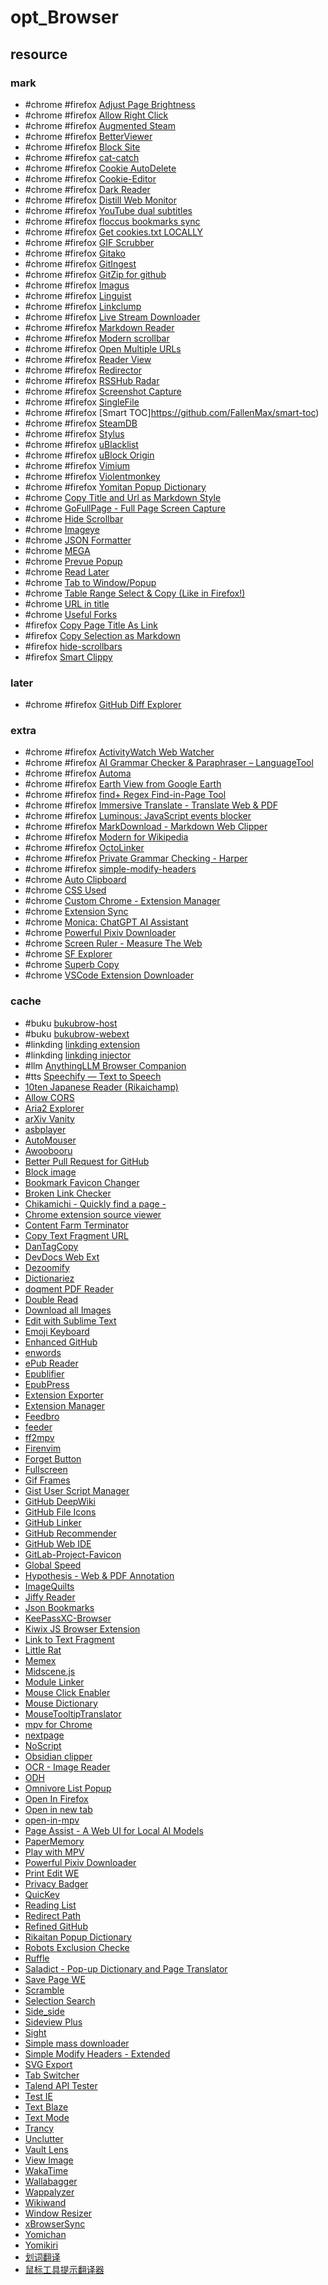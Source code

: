 # opt_Browser

## resource

### mark

- #chrome #firefox [Adjust Page Brightness](https://webextension.org/listing/screen-brightness.html)
- #chrome #firefox [Allow Right Click](https://webextension.org/listing/allow-right-click.html)
- #chrome #firefox [Augmented Steam](https://augmentedsteam.com)
- #chrome #firefox [BetterViewer](https://github.com/Ademking/BetterViewer)
- #chrome #firefox [Block Site](https://webextension.org/listing/block-site.html)
- #chrome #firefox [cat-catch](https://github.com/xifangczy/cat-catch)
- #chrome #firefox [Cookie AutoDelete](https://github.com/Cookie-AutoDelete/Cookie-AutoDelete)
- #chrome #firefox [Cookie-Editor](https://cookie-editor.cgagnier.ca)
- #chrome #firefox [Dark Reader](https://darkreader.org)
- #chrome #firefox [Distill Web Monitor](https://distill.io/)
- #chrome #firefox [YouTube dual subtitles](https://www.dual-subtitles.com/)
- #chrome #firefox [floccus bookmarks sync](https://github.com/floccusAddon)
- #chrome #firefox [Get cookies.txt LOCALLY](https://github.com/kairi003/Get-cookies.txt-LOCALLY)
- #chrome #firefox [GIF Scrubber](https://github.com/0ui/gif-scrubber)
- #chrome #firefox [Gitako](https://github.com/EnixCoda/Gitako)
- #chrome #firefox [GitIngest](https://github.com/cyclotruc/gitingest)
- #chrome #firefox [GitZip for github](https://gitzip.org)
- #chrome #firefox [Imagus](https://github.com/TheFantasticWarrior/chrome-extension-imagus)
- #chrome #firefox [Linguist](https://github.com/translate-tools/linguist)
- #chrome #firefox [Linkclump](https://github.com/benblack86/linkclump)
- #chrome #firefox [Live Stream Downloader](https://webextension.org/listing/hls-downloader.html)
- #chrome #firefox [Markdown Reader](https://github.com/md-reader/md-reader)
- #chrome #firefox [Modern scrollbar](https://github.com/luandersonn/Modern-scrollbar)
- #chrome #firefox [Open Multiple URLs](https://github.com/htrinter/Open-Multiple-URLs)
- #chrome #firefox [Reader View](https://github.com/rNeomy/reader-view/)
- #chrome #firefox [Redirector](https://github.com/einaregilsson/Redirector)
- #chrome #firefox [RSSHub Radar](https://github.com/DIYgod/RSSHub-Radar)
- #chrome #firefox [Screenshot Capture](https://github.com/simov/screenshot-capture)
- #chrome #firefox [SingleFile](https://github.com/gildas-lormeau/SingleFile)
- #chrome #firefox [Smart TOC]https://github.com/FallenMax/smart-toc)
- #chrome #firefox [SteamDB](https://steamdb.info/extension)
- #chrome #firefox [Stylus](https://add0n.com/stylus.html)
- #chrome #firefox [uBlacklist](https://iorate.github.io/ublacklist/docs)
- #chrome #firefox [uBlock Origin](https://github.com/gorhill/uBlock)
- #chrome #firefox [Vimium](https://github.com/philc/vimium)
- #chrome #firefox [Violentmonkey](https://github.com/violentmonkey/violentmonkey)
- #chrome #firefox [Yomitan Popup Dictionary](https://github.com/themoeway/yomitan)
- #chrome [Copy Title and Url as Markdown Style](https://github.com/zaki-yama/copy-title-and-url-as-markdown)
- #chrome [GoFullPage - Full Page Screen Capture](https://gofullpage.com)
- #chrome [Hide Scrollbar](https://chrome.google.com/webstore/detail/hide-scrollbar/mljepckcnbghmcdmaebjhejiplcngbkm)
- #chrome [Imageye](https://imageye.net)
- #chrome [JSON Formatter](https://github.com/callumlocke/json-formatter)
- #chrome [MEGA](https://mega.io/extensions)
- #chrome [Prevue Popup](https://chrome.google.com/webstore/detail/prevue-popup/afencccmfcofdgnigbenkpplpanigajd)
- #chrome [Read Later](https://github.com/willbchang/chrome-read-later)
- #chrome [Tab to Window/Popup](https://acarabott.github.io/tabToWindow)
- #chrome [Table Range Select & Copy (Like in Firefox!)](https://chrome.google.com/webstore/detail/table-range-select-and-co/klojbfbefcejadioohmnkhjmbmecfapg)
- #chrome [URL in title](https://github.com/guilryder/chrome-extensions/tree/main/urlintitle)
- #chrome [Useful Forks](https://github.com/useful-forks/useful-forks.github.io)
- #firefox [Copy Page Title As Link](https://github.com/nathanbw/copy-title-as-link)
- #firefox [Copy Selection as Markdown](https://github.com/0x6b/copy-selection-as-markdown)
- #firefox [hide-scrollbars](https://addons.mozilla.org/en-US/firefox/addon/hide-scrollbars)
- #firefox [Smart Clippy](https://github.com/guidodinello/Smart-Clippy)

### later

- #chrome #firefox [GitHub Diff Explorer](https://github.com/alexmdodge/github-diff-explorer)

### extra

- #chrome #firefox [ActivityWatch Web Watcher](https://github.com/ActivityWatch/aw-watcher-web)
- #chrome #firefox [AI Grammar Checker & Paraphraser – LanguageTool](https://languagetool.org)
- #chrome #firefox [Automa](https://automa.site)
- #chrome #firefox [Earth View from Google Earth](https://earthview.withgoogle.com)
- #chrome #firefox [find+ Regex Find-in-Page Tool](https://github.com/brandon1024/find)
- #chrome #firefox [Immersive Translate - Translate Web & PDF](https://github.com/immersive-translate/immersive-translate)
- #chrome #firefox [Luminous: JavaScript events blocker](https://github.com/gbaptista/luminous)
- #chrome #firefox [MarkDownload - Markdown Web Clipper](https://github.com/deathau/markdownload)
- #chrome #firefox [Modern for Wikipedia](https://www.modernwiki.app)
- #chrome #firefox [OctoLinker](https://octolinker.vercel.app)
- #chrome #firefox [Private Grammar Checking - Harper](https://github.com/Automattic/harper)
- #chrome #firefox [simple-modify-headers](https://github.com/didierfred/SimpleModifyHeaders)
- #chrome [Auto Clipboard](https://github.com/wangmeijian/auto_clipboard)
- #chrome [CSS Used](https://github.com/painty/CSS-Used-ChromeExt)
- #chrome [Custom Chrome - Extension Manager](https://github.com/ciaranmag/customchrome)
- #chrome [Extension Sync](https://chromewebstore.google.com/detail/extension-sync/kimbiihomiiklblgkdllffbakadjgako)
- #chrome [Monica: ChatGPT AI Assistant](https://monica.im/home)
- #chrome [Powerful Pixiv Downloader](https://pixiv.download)
- #chrome [Screen Ruler - Measure The Web](https://chromewebstore.google.com/detail/screen-ruler-measure-the/jfbbgijjljfbolelfkopkhbfjajjampm)
- #chrome [SF Explorer](https://info.sf-explorer.com)
- #chrome [Superb Copy](https://chrome.google.com/webstore/detail/superb-copy/agdjnnfibbfdffpdljlilaldngfheapb)
- #chrome [VSCode Extension Downloader](https://chromewebstore.google.com/detail/vscode-extension-download/hkjdjlmpniknglhaobilgigaigleiebd?pli=1)

### cache

- #buku [bukubrow-host](https://github.com/samhh/bukubrow-host)
- #buku [bukubrow-webext](https://github.com/SamHH/bukubrow-webext)
- #linkding [linkding extension](https://github.com/sissbruecker/linkding-extension)
- #linkding [linkding injector](https://github.com/fivefold/linkding-injector)
- #llm [AnythingLLM Browser Companion](https://docs.anythingllm.com/browser-extension/install)
- #tts [Speechify — Text to Speech](https://speechify.com)
- [10ten Japanese Reader (Rikaichamp)](https://github.com/birchill/10ten-ja-reader)
- [Allow CORS](https://mybrowseraddon.com/access-control-allow-origin.html)
- [Aria2 Explorer](https://aria2e.com)
- [arXiv Vanity](https://github.com/arxiv-vanity/arxiv-vanity)
- [asbplayer](https://github.com/killergerbah/asbplayer)
- [AutoMouser](https://github.com/guoriyue/AutoMouser)
- [Awoobooru](https://github.com/TypeA2/Awoobooru)
- [Better Pull Request for GitHub](https://github.com/berzniz/github_pr_tree)
- [Block image](https://chrome.google.com/webstore/detail/block-image/pehaalcefcjfccdpbckoablngfkfgfgj)
- [Bookmark Favicon Changer](https://chrome.google.com/webstore/detail/bookmark-favicon-changer/acmfnomgphggonodopogfbmkneepfgnh)
- [Broken Link Checker](https://webextension.org/listing/broken-link-checker.html)
- [Chikamichi - Quickly find a page -](https://github.com/kawamataryo/chikamichi)
- [Chrome extension source viewer](https://github.com/Rob--W/crxviewer)
- [Content Farm Terminator](https://github.com/danny0838/content-farm-terminator)
- [Copy Text Fragment URL](https://github.com/andrewrabon/copy-text-fragment-url)
- [DanTagCopy](https://github.com/MichinariNukazawa/DanTagCopy_diffusion_tags_clipboard_webextension)
- [DevDocs Web Ext](https://github.com/arianrhodsandlot/devdocs-web-ext)
- [Dezoomify](https://lovasoa.github.io/dezoomify-extension)
- [Dictionariez](https://github.com/pnlpal/dictionariez)
- [doqment PDF Reader](https://github.com/shivaprsd/doqment)
- [Double Read](https://chrome.google.com/webstore/detail/double-read/kcacjknamjmflfkgibhnidhhddiaidao)
- [Download all Images](https://webextension.org/listing/save-images.html)
- [Edit with Sublime Text](https://add0n.com/edit-as-html.html)
- [Emoji Keyboard](https://chrome.google.com/webstore/detail/emoji-keyboard-online-cop/kgmeffmlnkfnjpgmdndccklfigfhajen)
- [Enhanced GitHub](https://github.com/softvar/enhanced-github)
- [enwords](https://github.com/aykutkardas/enwords)
- [ePub Reader](https://add0n.com/epub-reader.html)
- [Epublifier](https://github.com/maoserr/epublifier)
- [EpubPress](https://epub.press)
- [Extension Exporter](https://chromewebstore.google.com/detail/extension-sync/kimbiihomiiklblgkdllffbakadjgakoS)
- [Extension Manager](https://chrome.google.com/webstore/detail/extension-manager/nddeiknmamlpagmnabfdlljlikeoanch)
- [Feedbro](https://nodetics.com/feedbro)
- [feeder](https://feeder.co)
- [ff2mpv](https://github.com/woodruffw/ff2mpv)
- [Firenvim](https://github.com/glacambre/firenvim)
- [Forget Button](https://webextension.org/listing/ecleaner.html)
- [Fullscreen](https://github.com/xieby1/fullscreen)
- [Gif Frames](https://chrome.google.com/webstore/detail/gif-frames/khkbfocobajjjkojjgpmnhdgbmlnlnef)
- [Gist User Script Manager](https://github.com/ste-xx/gist-userscript-manager)
- [GitHub DeepWiki](https://github.com/yamadashy/github-deepwiki)
- [GitHub File Icons](https://github.com/lvarayut/github-file-icons)
- [GitHub Linker](https://github.com/ZhuPeng/github_linker)
- [GitHub Recommender](https://github.com/IndexStorm/git-rec-back)
- [GitHub Web IDE](https://github.com/zvizvi/GitHub-Web-IDE)
- [GitLab-Project-Favicon](https://github.com/SogoKato/gitlab-project-favicon)
- [Global Speed](https://github.com/polywock/globalSpeed)
- [Hypothesis - Web & PDF Annotation](https://github.com/hypothesis/browser-extension)
- [ImageQuilts](http://imagequilts.com)
- [Jiffy Reader](https://github.com/ansh/jiffyreader.com)
- [Json Bookmarks](https://github.com/1nfiniteloop/json-bookmarks)
- [KeePassXC-Browser](https://github.com/keepassxreboot/keepassxc-browser)
- [Kiwix JS Browser Extension](https://chromewebstore.google.com/detail/kiwix-js-browser-extensio/donaljnlmapmngakoipdmehbfcioahhk)
- [Link to Text Fragment](https://github.com/GoogleChromeLabs/link-to-text-fragment)
- [Little Rat](https://github.com/dnakov/little-rat)
- [Memex](https://memex.garden)
- [Midscene.js](https://github.com/web-infra-dev/midscene)
- [Module Linker](https://github.com/fiatjaf/module-linker)
- [Mouse Click Enabler](https://chromewebstore.google.com/detail/mouse-click-enabler/hbbhfdjgphhgaolabinibnfflfoobiaj)
- [Mouse Dictionary](https://github.com/wtetsu/mouse-dictionary)
- [MouseTooltipTranslator](https://github.com/ttop32/MouseTooltipTranslator)
- [mpv for Chrome](https://github.com/taupiqueur/chrome-mpv)
- [nextpage](https://github.com/sylecn/nextpage-we)
- [NoScript](https://noscript.net)
- [Obsidian clipper](https://github.com/Ruoyu-Klaus/obsidian-clipper)
- [OCR - Image Reader](https://webextension.org/listing/ocr.html)
- [ODH](https://github.com/ninja33/ODH)
- [Omnivore List Popup](https://github.com/herrherrmann/omnivore-list-popup)
- [Open In Firefox](https://webextension.org/listing/open-in.html)
- [Open in new tab](https://chrome.google.com/webstore/detail/open-in-new-tab/cplillmhmcegjlhcbedmgmalbgjpmlkh)
- [open-in-mpv](https://github.com/Tatsh/open-in-mpv)
- [Page Assist - A Web UI for Local AI Models](https://github.com/n4ze3m/page-assist)
- [PaperMemory](https://github.com/vict0rsch/PaperMemory)
- [Play with MPV](https://github.com/Thann/play-with-mpv)
- [Powerful Pixiv Downloader](https://github.com/xuejianxianzun/PixivBatchDownloader)
- [Print Edit WE](https://chrome.google.com/webstore/detail/print-edit-we/olnblpmehglpcallpnbgmikjblmkopia)
- [Privacy Badger](https://eff.org/pages/privacy-badger)
- [QuicKey](https://github.com/fwextensions/QuicKey)
- [Reading List](https://github.com/alexpdraper/reading-list)
- [Redirect Path](https://ayima.com/insights/redirect-checker.html)
- [Refined GitHub](https://github.com/refined-github/refined-github)
- [Rikaitan Popup Dictionary](https://github.com/Ajatt-Tools/rikaitan)
- [Robots Exclusion Checke](https://samgipson.com/robots-exclusion-checker-chrome-extension)
- [Ruffle](https://ruffle.rs)
- [Saladict - Pop-up Dictionary and Page Translator](https://github.com/crimx/ext-saladict)
- [Save Page WE](https://chrome.google.com/webstore/detail/save-page-we/dhhpefjklgkmgeafimnjhojgjamoafof)
- [Scramble](https://github.com/zlwaterfield/scramble)
- [Selection Search](https://chrome.google.com/webstore/detail/selection-search/gipnlpdeieaidmmeaichnddnmjmcakoe)
- [Side_side](https://github.com/frederickk/side-by-side)
- [Sideview Plus](https://parimalam.me/pages/sideview.html)
- [Sight](https://github.com/tsenart/sight)
- [Simple mass downloader](https://gelprec.github.io/quick_start_v2.html)
- [Simple Modify Headers - Extended](https://github.com/warren-bank/crx-simple-modify-headers)
- [SVG Export](https://svgexport.io)
- [Tab Switcher](https://flowapps.co/tabswitcher)
- [Talend API Tester](https://talend.com)
- [Test IE](https://browserstack.com/test-in-internet-explorer)
- [Text Blaze](https://blaze.today)
- [Text Mode](https://chrome.google.com/webstore/detail/text-mode/adelhekhakakocomdfejiipdnaadiiib)
- [Trancy](https://trancy.org)
- [Unclutter](https://github.com/lindylearn/unclutter)
- [Vault Lens](https://github.com/jk-oster/obsidian-search-for-web)
- [View Image](https://github.com/bijij/ViewImage)
- [WakaTime](https://github.com/wakatime/browser-wakatime)
- [Wallabagger](https://github.com/wallabag/wallabagger)
- [Wappalyzer](https://wappalyzer.com)
- [Wikiwand](https://wikiwand.com)
- [Window Resizer](https://coolx10.com/window-resizer)
- [xBrowserSync](https://xbrowsersync.org)
- [Yomichan](https://foosoft.net/projects/yomichan)
- [Yomikiri](https://github.com/BlueGreenMagick/yomikiri)
- [划词翻译](https://hcfy.ai)
- [鼠标工具提示翻译器](https://github.com/ttop32/MouseTooltipTranslator)
